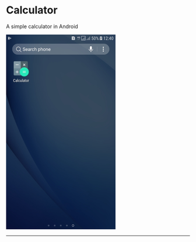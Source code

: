 # Calculator
A simple calculator in Android

<img src="https://github.com/talapparasat/Calculator/blob/master/screenshots/Screenshot_20200922-124041.jpg" width="300"/><hr/>

